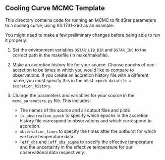 ## Cooling Curve MCMC Template

This directory contains code for running an MCMC to fit dStar parameters to a cooling curve, using KS 1731-260 as an example.

You might need to make a few preliminary changes before being able to run it properly:

1. Set the environment variables `DSTAR_LIB_DIR` and `DSTAR_INC` to the correct path in the makefile (in make/makefile).

2. Make an accretion history file for your source. Choose epochs of non-accretion to be times in which you would like to compare to observations. If you create an accretion history file with a different name, you must specify this in the inlist: `epoch_datafile = accretion_history`.

3. Change the parameters and variables for your source in the `mcmc_parameters.py` file. This includes:
    *  The names of the source and all output files and plots
    * `is_observation_epoch` to specify which epochs in the accretion history file correspond to observations and which correspond to accretion.
    * `observation_times` to specify the times after the outburst for which we have temperature data.
    * `Teff_obs` and `Teff_obs_sigma` to specify the effective temperature and the uncertainty in the effective temperature for our observational data respectively.